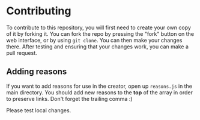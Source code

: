 # Contributing

To contribute to this repository, you will first need to create your own copy of it by forking it. You can fork the repo by pressing the "fork" button on the web interface, or by using `git clone`. You can then make your changes there. After testing and ensuring that your changes work, you can make a pull request.

## Adding reasons

If you want to add reasons for use in the creator, open up `reasons.js` in the main directory. You should add new reasons to the **top** of the array in order to preserve links. Don't forget the trailing comma :)

Please test local changes. 